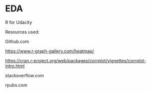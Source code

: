# EDA
R for Udacity

Resources used:

Github.com

https://www.r-graph-gallery.com/heatmap/

https://cran.r-project.org/web/packages/corrplot/vignettes/corrplot-intro.html

stackoverflow.com

rpubs.com

